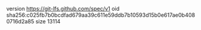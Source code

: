 version https://git-lfs.github.com/spec/v1
oid sha256:c025fb7b0bcdfad679aa39c611e59ddb7b10593d15b0e617ae0b4080716d2a85
size 13114
